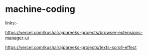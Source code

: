# machine-coding

links:-

https://vercel.com/kushalrajpareeks-projects/browser-extensions-manager-ui

https://vercel.com/kushalrajpareeks-projects/texts-scroll-effect
